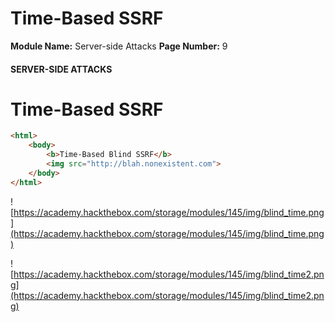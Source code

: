<!--
 // Platform: Academy
// URL: https://academy.hackthebox.com/module/145/section/1301
// Platform Version: V1
// Module ID: 145
// Module Name: Server-side Attacks
// Module Difficulty: Medium
// Section ID: 1301
// Section Title: Time-Based SSRF
// Page Title: Server-side Attacks
// Page Number: 9
-->

# Time-Based SSRF

**Module Name:** Server-side Attacks **Page Number:** 9

#### SERVER-SIDE ATTACKS

# Time-Based SSRF

``` html
<html>
    <body>
        <b>Time-Based Blind SSRF</b>
        <img src="http://blah.nonexistent.com">
    </body>
</html>
```

![https://academy.hackthebox.com/storage/modules/145/img/blind_time.png](https://academy.hackthebox.com/storage/modules/145/img/blind_time.png)

![https://academy.hackthebox.com/storage/modules/145/img/blind_time2.png](https://academy.hackthebox.com/storage/modules/145/img/blind_time2.png)

####
